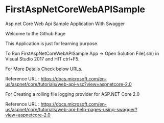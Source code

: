 # FirstAspNetCoreWebAPISample
Asp.net Core Web Api Sample Application With Swagger

Welcome to the Github Page

This Application is just for learning purpose.

To Run FirstAspNetCoreWebAPISample App -> Open Solution File(.sln) in Visual Studio 2017 and HIT ctrl+F5.

For More Details Check below URLs.

Reference URL : https://docs.microsoft.com/en-us/aspnet/core/tutorials/web-api-vsc?view=aspnetcore-2.0

For Creating a rolling file logging provider for ASP.NET Core 2.0

Reference URL : https://docs.microsoft.com/en-us/aspnet/core/tutorials/web-api-help-pages-using-swagger?view=aspnetcore-2.0
